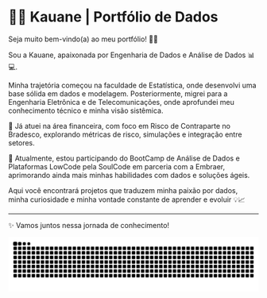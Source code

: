 # 👩‍💻 Kauane | Portfólio de Dados

Seja muito bem-vindo(a) ao meu portfólio! 👋✨

Sou a Kauane, apaixonada por Engenharia de Dados e Análise de Dados 📊💻.

Minha trajetória começou na faculdade de Estatística, onde desenvolvi uma base sólida em dados e modelagem. Posteriormente, migrei para a Engenharia Eletrônica e de Telecomunicações, onde aprofundei meu conhecimento técnico e minha visão sistêmica.

🎯 Já atuei na área financeira, com foco em Risco de Contraparte no Bradesco, explorando métricas de risco, simulações e integração entre setores.

🚀 Atualmente, estou participando do BootCamp de Análise de Dados e Plataformas LowCode pela SoulCode em parceria com a Embraer, aprimorando ainda mais minhas habilidades com dados e soluções ágeis.

Aqui você encontrará projetos que traduzem minha paixão por dados, minha curiosidade e minha vontade constante de aprender e evoluir 💡📈

---

✨ Vamos juntos nessa jornada de conhecimento!


<picture align="center">
  <source media="(prefers-color-scheme: dark)" srcset="https://raw.githubusercontent.com/KahPrisco/KahPrisco/output/github-contribution-grid-snake-dark.svg">
  <source media="(prefers-color-scheme: light)" srcset="https://raw.githubusercontent.com/KahPrisco/KahPrisco/output/github-contribution-grid-snake-dark.svg">
  <img align="center" alt="github contribution grid snake animation" src="https://raw.githubusercontent.com/KahPrisco/KahPrisco/output/github-contribution-grid-snake.svg">
</picture>



